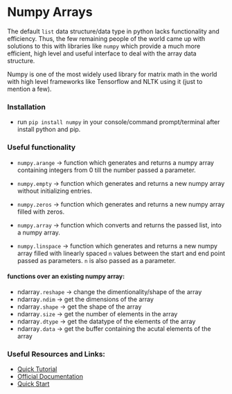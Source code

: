 # Numpy Arrays
The default `list` data structure/data type in python lacks functionality and efficiency. Thus, the few remaining people of the world came up with solutions to this with libraries like `numpy` which provide a much more efficient, high level and useful interface to deal with the array data structure.


Numpy is one of the most widely used library for matrix math in the world with high level frameworks like Tensorflow and NLTK using it (just to mention a few). 


### Installation
- run `pip install numpy` in your console/command prompt/terminal after install python and pip.

### Useful functionality
- `numpy.arange` -> function which generates and returns a numpy array containing integers from 0 till the number passed a parameter.

- `numpy.empty` -> function which generates and returns a new numpy array without initializing entries.

- `numpy.zeros` -> function which generates and returns a new numpy array filled with zeros.

- `numpy.array` -> function which converts and returns the passed list, into a numpy array.

- `numpy.linspace` -> function which generates and returns a new numpy array filled with linearly spaced `n` values between the start and end point passed as parameters. `n` is also passed as a parameter.

#### functions over an existing numpy array:
 - ndarray`.reshape` -> change the dimentionality/shape of the array
 - ndarray`.ndim` -> get the dimensions of the array
 - ndarray`.shape` -> get the shape of the array
 - ndarray`.size` -> get the number of elements in the array
 - ndarray`.dtype` -> get the datatype of the elements of the array
 - ndarray`.data` -> get the buffer containing the acutal elements of the array

### Useful Resources and Links:
- [Quick Tutorial](https://www.youtube.com/watch?v=8JfDAm9y_7s)
- [Official Documentation](https://docs.scipy.org/doc/numpy-1.13.0/reference/index.html)
- [Quick Start](https://docs.scipy.org/doc/numpy-1.13.0/user/quickstart.html)
